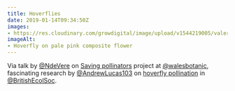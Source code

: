 ```yaml
---
title: Hoverflies
date: 2019-01-14T09:34:50Z
images: 
- https://res.cloudinary.com/growdigital/image/upload/v1544219005/valeriana-41717565655.jpg
imageAlt: 
- Hoverfly on pale pink composite flower
---
```


Via talk by [@NdeVere](https://twitter.com/NdeVere) on [Saving pollinators](https://botanicgarden.wales/science/saving-pollinators/) project at [@walesbotanic](https://twitter.com/walesbotanic), fascinating research by [@AndrewLucas103](https://twitter.com/AndrewLucas103) on [hoverfly pollination](https://www.britishecologicalsociety.org/hoverfly-pollination/) in [@BritishEcolSoc](https://twitter.com/BritishEcolSoc).
